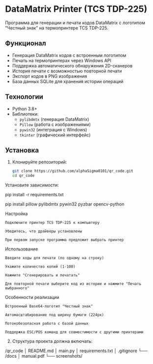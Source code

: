 # DataMatrix Printer (TCS TDP-225)

Программа для генерации и печати кодов DataMatrix с логотипом "Честный знак" на термопринтере TCS TDP-225.

## Функционал

- Генерация DataMatrix кодов с встроенным логотипом
- Печать на термопринтерах через Windows API
- Поддержка автоматического обнаружения 2D-сканеров
- История печати с возможностью повторной печати
- Экспорт кодов в PNG изображения
- База данных SQLite для хранения истории операций

## Технологии

- Python 3.8+
- Библиотеки:
  - `pylibdmtx` (генерация DataMatrix)
  - `Pillow` (работа с изображениями)
  - `pywin32` (интеграция с Windows)
  - `tkinter` (графический интерфейс)

## Установка

1. Клонируйте репозиторий:
   ```bash
   git clone https://github.com/alphaSigma0101/qr_code.git
   cd qr_code

Установите зависимости:

pip install -r requirements.txt

pip install pillow pylibdmtx pywin32 pyzbar opencv-python

Настройка

    Подключите принтер TCS TDP-225 к компьютеру

    Убедитесь, что драйверы установлены

    При первом запуске программа предложит выбрать принтер

Использование

    Введите коды для печати (по одному на строку)

    Укажите количество копий (1-100)

    Нажмите "Сгенерировать и печатать"

    Для повторной печати выберите код из истории и нажмите "Печать выбранного"

Особенности реализации

    Встроенный Base64-логотип "Честный знак"

    Автомасштабирование под ширину бумаги (224px)

    Потокобезопасная работа с базой данных

    Поддержка ESC/POS команд для совместимости с другими принтерами


2. Структура проекта должна включать:

/qr_code
│ README.md
│ main.py
│ requirements.txt
│ .gitignore
└── /docs
│ manual.pdf
└── screenshots/

